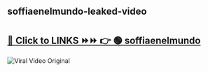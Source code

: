 
 ## soffiaenelmundo-leaked-video 

# <h2><a href="https://clipsfans.com/soffiaenelmundo&ref=git">🔗 Click to LINKS ⏩⏩ 👉 🟢 soffiaenelmundo </a></h2>

<a href="https://clipsfans.com/soffiaenelmundo&ref=git" rel="nofollow" data-target="animated-image.originalLink"><img src="https://i.ibb.co.com/xMMVF88/686577567.gif" alt="Viral Video Original" style="max-width: 100%; display: inline-block;" data-target="animated-image.originalImage"></a>
